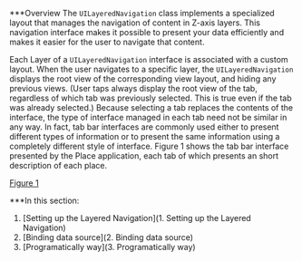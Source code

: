 ***Overview
The `UILayeredNavigation` class implements a specialized layout that manages the navigation of content in Z-axis layers. This navigation interface makes it possible to present your data efficiently and makes it easier for the user to navigate that content.

Each Layer of a `UILayeredNavigation` interface is associated with a custom layout. When the user navigates to a specific layer, the `UILayeredNavigation` displays the root view of the corresponding view layout, and hiding any previous views. (User taps always display the root view of the tab, regardless of which tab was previously selected. This is true even if the tab was already selected.) Because selecting a tab replaces the contents of the interface, the type of interface managed in each tab need not be similar in any way. In fact, tab bar interfaces are commonly used either to present different types of information or to present the same information using a completely different style of interface. Figure 1 shows the tab bar interface presented by the Place application, each tab of which presents an short description of each place.

[Figure 1]()

***In this section:
1. [Setting up the Layered Navigation](1. Setting up the Layered Navigation)
2. [Binding data source](2. Binding data source)
3. [Programatically way](3. Programatically way)